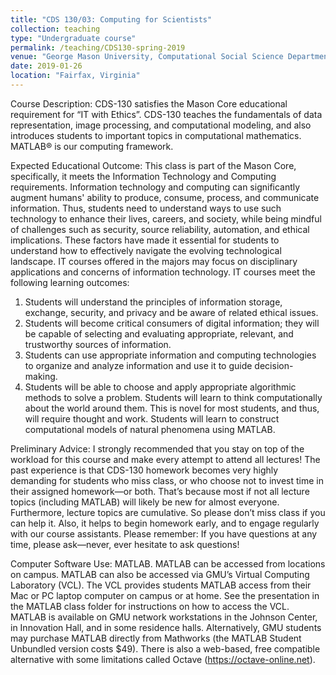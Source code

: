 ```yaml
---
title: "CDS 130/03: Computing for Scientists"
collection: teaching
type: "Undergraduate course"
permalink: /teaching/CDS130-spring-2019
venue: "George Mason University, Computational Social Science Department"
date: 2019-01-26
location: "Fairfax, Virginia"
---
```


Course Description: CDS-130 satisfies the Mason Core educational requirement for “IT with
Ethics”. CDS-130 teaches the fundamentals of data representation, image processing, and
computational modeling, and also introduces students to important topics in computational
mathematics. MATLAB® is our computing framework.

Expected Educational Outcome: This class is part of the Mason Core, specifically, it meets the
Information Technology and Computing requirements. Information technology and computing
can significantly augment humans' ability to produce, consume, process, and communicate
information. Thus, students need to understand ways to use such technology to enhance their
lives, careers, and society, while being mindful of challenges such as security, source reliability,
automation, and ethical implications. These factors have made it essential for students to
understand how to effectively navigate the evolving technological landscape. IT courses offered
in the majors may focus on disciplinary applications and concerns of information technology.
IT courses meet the following learning outcomes:
1. Students will understand the principles of information storage, exchange, security, and
privacy and be aware of related ethical issues.
2. Students will become critical consumers of digital information; they will be capable of
selecting and evaluating appropriate, relevant, and trustworthy sources of information.
3. Students can use appropriate information and computing technologies to organize and
analyze information and use it to guide decision-making.
4. Students will be able to choose and apply appropriate algorithmic methods to solve a
problem.
Students will learn to think computationally about the world around them. This is novel for most
students, and thus, will require thought and work. Students will learn to construct computational
models of natural phenomena using MATLAB.

Preliminary Advice: I strongly recommended that you stay on top of the workload for this
course and make every attempt to attend all lectures! The past experience is that CDS-130
homework becomes very highly demanding for students who miss class, or who choose not to
invest time in their assigned homework—or both. That’s because most if not all lecture topics
(including MATLAB) will likely be new for almost everyone. Furthermore, lecture topics are
cumulative. So please don’t miss class if you can help it. Also, it helps to begin homework early,
and to engage regularly with our course assistants. Please remember: If you have questions at any
time, please ask—never, ever hesitate to ask questions!

Computer Software Use: MATLAB. MATLAB can be accessed from locations on campus.
MATLAB can also be accessed via GMU’s Virtual Computing Laboratory (VCL). The VCL
provides students MATLAB access from their Mac or PC laptop computer on campus or at home.
See the presentation in the MATLAB class folder for instructions on how to access the VCL.
MATLAB is available on GMU network workstations in the Johnson Center, in Innovation Hall,
and in some residence halls. Alternatively, GMU students may purchase MATLAB directly from
Mathworks (the MATLAB Student Unbundled version costs $49). There is also a web-based, free
compatible alternative with some limitations called Octave (https://octave-online.net).
